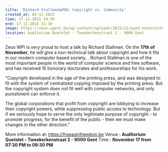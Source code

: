 ```yaml
---
title: 'Richard Stallman&#58; Copyright vs. Community'
created_at: 03-11-2015
time: 17-11-2015 19:30
end: 17-11-2015 21:30
image: https://zeus.ugent.be/wp-content/uploads/2015/11/eyed_notextinfo-212x300.jpg
location: Auditorium Quetelet - Tweekerkenstraat 2 - 9000 Gent
---
```


Zeus WPI is very proud to host a talk by Richard Stallman. On the **17th of November**, he will give a non-technical talk about copyright and how it fits in our modern computer based society, . Richard Stallman is one of the most important people in the world of computer science and free software, and has received 15 honorary doctorates and professorships for his work.

"Copyright developed in the age of the printing press, and was designed to fit with the system of centralized copying imposed by the printing press. But the copyright system does not fit well with computer networks, and only punishment can enforce it.

The global corporations that profit from copyright are lobbying to increase their copyright powers, while suppressing public access to technology. But if we seriously hope to serve the only legitimate purpose of copyright - to promote progress, for the benefit of the public - then we must make changes in the other direction."

More information at: <https://freeasinfreedom.be> Venue : **Auditorium Quetelet - Tweekerkenstraat 2 - 9000 Gent** Time : **November 17 from 07:30 PM to 09:30 PM**
